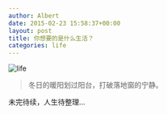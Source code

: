 ```yaml
---
author: Albert
date: 2015-02-23 15:58:37+00:00
layout: post
title: 你想要的是什么生活？
categories: life
---
```


![life](http://7xidkg.com1.z0.glb.clouddn.com/life-on-earth.jpg)

> 冬日的暖阳划过阳台，打破落地窗的宁静。

未完待续，人生待整理...
